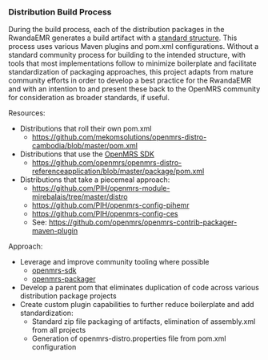 ### Distribution Build Process

During the build process, each of the distribution packages in the RwandaEMR generates a build artifact with a 
[standard structure](./distribution-package-structure.md).  This process uses various Maven plugins and pom.xml
configurations.  Without a standard community process for building to the intended structure, with 
tools that most implementations follow to minimize boilerplate and facilitate standardization of packaging approaches,
this project adapts from mature community efforts in order to develop a best practice for the RwandaEMR and with an 
intention to and present these back to the OpenMRS community for consideration as broader standards, if useful.

Resources:

* Distributions that roll their own pom.xml
  - https://github.com/mekomsolutions/openmrs-distro-cambodia/blob/master/pom.xml
* Distributions that use the [OpenMRS SDK](https://github.com/openmrs/openmrs-sdk)
  - https://github.com/openmrs/openmrs-distro-referenceapplication/blob/master/package/pom.xml
* Distributions that take a piecemeal approach:
  - https://github.com/PIH/openmrs-module-mirebalais/tree/master/distro
  - https://github.com/PIH/openmrs-config-pihemr
  - https://github.com/PIH/openmrs-config-ces
  - See: https://github.com/openmrs/openmrs-contrib-packager-maven-plugin

Approach:

* Leverage and improve community tooling where possible
  - [openmrs-sdk](https://github.com/openmrs/openmrs-sdk/tree/master/maven-plugin/src/main/java/org/openmrs/maven/plugins)
  - [openmrs-packager](https://github.com/openmrs/openmrs-contrib-packager-maven-plugin)
* Develop a parent pom that eliminates duplication of code across various distribution package projects
* Create custom plugin capabilities to further reduce boilerplate and add standardization:
  - Standard zip file packaging of artifacts, elimination of assembly.xml from all projects
  - Generation of openmrs-distro.properties file from pom.xml configuration

